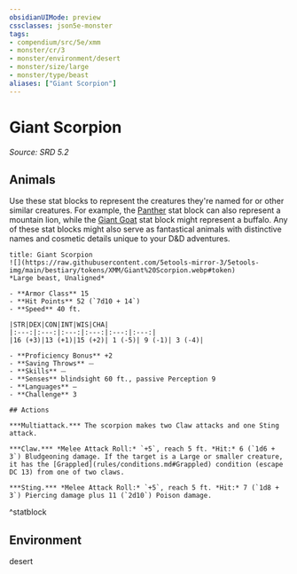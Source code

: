 ```yaml
---
obsidianUIMode: preview
cssclasses: json5e-monster
tags:
- compendium/src/5e/xmm
- monster/cr/3
- monster/environment/desert
- monster/size/large
- monster/type/beast
aliases: ["Giant Scorpion"]
---
```

# Giant Scorpion
*Source: SRD 5.2*  

## Animals

Use these stat blocks to represent the creatures they're named for or other similar creatures. For example, the [Panther](panther-xmm.md) stat block can also represent a mountain lion, while the [Giant Goat](giant-goat-xmm.md) stat block might represent a buffalo. Any of these stat blocks might also serve as fantastical animals with distinctive names and cosmetic details unique to your D&D adventures.

```ad-statblock
title: Giant Scorpion
![](https://raw.githubusercontent.com/5etools-mirror-3/5etools-img/main/bestiary/tokens/XMM/Giant%20Scorpion.webp#token)
*Large beast, Unaligned*

- **Armor Class** 15
- **Hit Points** 52 (`7d10 + 14`)
- **Speed** 40 ft.

|STR|DEX|CON|INT|WIS|CHA|
|:---:|:---:|:---:|:---:|:---:|:---:|
|16 (+3)|13 (+1)|15 (+2)| 1 (-5)| 9 (-1)| 3 (-4)|

- **Proficiency Bonus** +2
- **Saving Throws** ⏤
- **Skills** ⏤
- **Senses** blindsight 60 ft., passive Perception 9
- **Languages** —
- **Challenge** 3

## Actions

***Multiattack.*** The scorpion makes two Claw attacks and one Sting attack.

***Claw.*** *Melee Attack Roll:* `+5`, reach 5 ft. *Hit:* 6 (`1d6 + 3`) Bludgeoning damage. If the target is a Large or smaller creature, it has the [Grappled](rules/conditions.md#Grappled) condition (escape DC 13) from one of two claws.

***Sting.*** *Melee Attack Roll:* `+5`, reach 5 ft. *Hit:* 7 (`1d8 + 3`) Piercing damage plus 11 (`2d10`) Poison damage.
```
^statblock

## Environment

desert